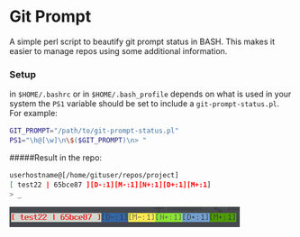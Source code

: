 Git Prompt
==========

A simple perl script to beautify git prompt status in BASH. This makes it easier to
manage repos using some additional information.

### Setup

in ``$HOME/.bashrc`` or in ``$HOME/.bash_profile`` depends on what is used in
your system the ``PS1`` variable should be set to include
a ``git-prompt-status.pl``. For example:
```bash
GIT_PROMPT="/path/to/git-prompt-status.pl"
PS1="\h@[\w]\n\$($GIT_PROMPT)\n> "
````
#####Result in the repo:
``` bash
userhostname@[/home/gituser/repos/project]
[ test22 | 65bce87 ][D-:1][M-:1][N+:1][D+:1][M+:1] 
> _
```
![git prompt status](git-prompt-status.png)
